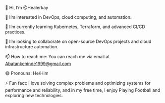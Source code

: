 👋 Hi, I’m @Healerkay  

👀 I’m interested in DevOps, cloud computing, and automation.  

🌱 I’m currently learning Kubernetes, Terraform, and advanced CI/CD practices.  

💞️ I’m looking to collaborate on open-source DevOps projects and cloud infrastructure automation.  

📫 How to reach me: You can reach me via email at Abatankehinde1999@gmail.com   

😄 Pronouns: He/Him  

⚡ Fun fact: I love solving complex problems and optimizing systems for performance and reliability, and in my free time, I enjoy Playing Football and exploring new technologies.  

<!---
Healerkay/Healerkay is a ✨ special ✨ repository because its `README.md` (this file) appears on your GitHub profile.
You can click the Preview link to take a look at your changes.
--->
